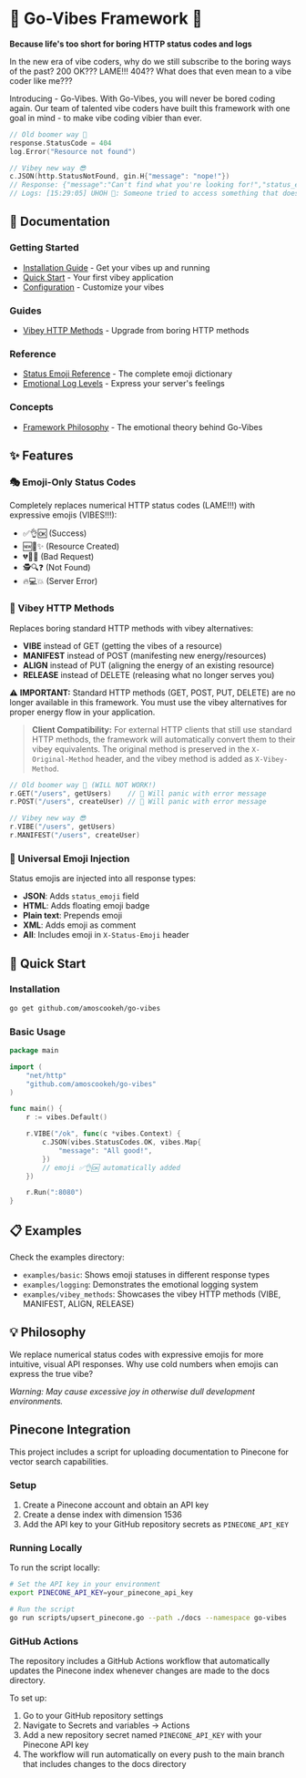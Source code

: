 # 🌈 Go-Vibes Framework 🌈

**Because life's too short for boring HTTP status codes and logs**

In the new era of vibe coders, why do we still subscribe to the boring ways of the past? 200 OK??? LAME!!! 404?? What does that even mean to a vibe coder like me???

Introducing - Go-Vibes. With Go-Vibes, you will never be bored coding again. Our team of talented vibe coders have built this framework with one goal in mind - to make vibe coding vibier than ever.

```go
// Old boomer way 🥱
response.StatusCode = 404
log.Error("Resource not found")

// Vibey new way 😎
c.JSON(http.StatusNotFound, gin.H{"message": "nope!"})
// Response: {"message":"Can't find what you're looking for!","status_emoji":"🕵️🔍❓"}
// Logs: [15:29:05] UHOH 😬: Someone tried to access something that doesn't exist!
```

## 📖 Documentation

### Getting Started

- [Installation Guide](docs/getting-started/installation.md) - Get your vibes up and running
- [Quick Start](docs/getting-started/quick-start.md) - Your first vibey application
- [Configuration](docs/getting-started/configuration.md) - Customize your vibes

### Guides

- [Vibey HTTP Methods](docs/guides/vibey-methods.md) - Upgrade from boring HTTP methods

### Reference

- [Status Emoji Reference](docs/references/status-emoji.md) - The complete emoji dictionary
- [Emotional Log Levels](docs/references/emotional-log-levels.md) - Express your server's feelings

### Concepts

- [Framework Philosophy](docs/concepts/philosophy.md) - The emotional theory behind Go-Vibes

## ✨ Features

### 🎭 Emoji-Only Status Codes

Completely replaces numerical HTTP status codes (LAME!!!) with expressive emojis (VIBES!!!):

- ✅👌🆗 (Success)
- 🆕👶✨ (Resource Created)
- 💔👿😭 (Bad Request)
- 🕵️🔍❓ (Not Found)
- 🔥💻💥 (Server Error)

### 💫 Vibey HTTP Methods

Replaces boring standard HTTP methods with vibey alternatives:

- **VIBE** instead of GET (getting the vibes of a resource)
- **MANIFEST** instead of POST (manifesting new energy/resources)
- **ALIGN** instead of PUT (aligning the energy of an existing resource)
- **RELEASE** instead of DELETE (releasing what no longer serves you)

⚠️ **IMPORTANT:** Standard HTTP methods (GET, POST, PUT, DELETE) are no longer available in this framework. You must use the vibey alternatives for proper energy flow in your application.

> **Client Compatibility:** For external HTTP clients that still use standard HTTP methods, the framework will automatically convert them to their vibey equivalents. The original method is preserved in the `X-Original-Method` header, and the vibey method is added as `X-Vibey-Method`.

```go
// Old boomer way 🥱 (WILL NOT WORK!)
r.GET("/users", getUsers)    // 🚫 Will panic with error message
r.POST("/users", createUser) // 🚫 Will panic with error message

// Vibey new way 😎
r.VIBE("/users", getUsers)
r.MANIFEST("/users", createUser)
```

### 🎨 Universal Emoji Injection

Status emojis are injected into all response types:

- **JSON**: Adds `status_emoji` field
- **HTML**: Adds floating emoji badge
- **Plain text**: Prepends emoji
- **XML**: Adds emoji as comment
- **All**: Includes emoji in `X-Status-Emoji` header

## 🚀 Quick Start

### Installation

```bash
go get github.com/amoscookeh/go-vibes
```

### Basic Usage

```go
package main

import (
	"net/http"
	"github.com/amoscookeh/go-vibes"
)

func main() {
	r := vibes.Default()

	r.VIBE("/ok", func(c *vibes.Context) {
		c.JSON(vibes.StatusCodes.OK, vibes.Map{
			"message": "All good!",
		})
		// emoji ✅👌🆗 automatically added
	})

	r.Run(":8080")
}
```

## 📋 Examples

Check the examples directory:

- `examples/basic`: Shows emoji statuses in different response types
- `examples/logging`: Demonstrates the emotional logging system
- `examples/vibey_methods`: Showcases the vibey HTTP methods (VIBE, MANIFEST, ALIGN, RELEASE)

## 💡 Philosophy

We replace numerical status codes with expressive emojis for more intuitive, visual API responses. Why use cold numbers when emojis can express the true vibe?

*Warning: May cause excessive joy in otherwise dull development environments.*

## Pinecone Integration

This project includes a script for uploading documentation to Pinecone for vector search capabilities.

### Setup

1. Create a Pinecone account and obtain an API key
2. Create a dense index with dimension 1536
3. Add the API key to your GitHub repository secrets as `PINECONE_API_KEY`

### Running Locally

To run the script locally:

```bash
# Set the API key in your environment
export PINECONE_API_KEY=your_pinecone_api_key

# Run the script
go run scripts/upsert_pinecone.go --path ./docs --namespace go-vibes
```

### GitHub Actions

The repository includes a GitHub Actions workflow that automatically updates the Pinecone index whenever changes are made to the docs directory.

To set up:

1. Go to your GitHub repository settings
2. Navigate to Secrets and variables → Actions
3. Add a new repository secret named `PINECONE_API_KEY` with your Pinecone API key
4. The workflow will run automatically on every push to the main branch that includes changes to the docs directory
